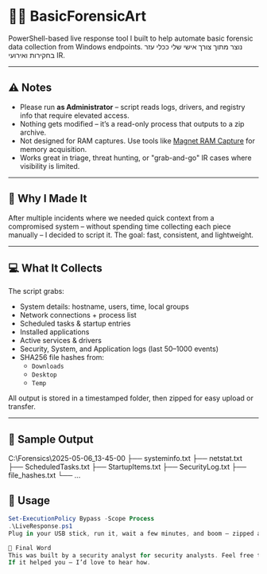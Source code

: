 # 🕵️‍♂️ BasicForensicArt

PowerShell-based live response tool I built to help automate basic forensic data collection from Windows endpoints. נוצר מתוך צורך אישי שלי ככלי עזר בחקירות ואירועי IR.

---

## ⚠️ Notes

- Please run **as Administrator** – script reads logs, drivers, and registry info that require elevated access.
- Nothing gets modified – it’s a read-only process that outputs to a zip archive.
- Not designed for RAM captures. Use tools like [Magnet RAM Capture](https://www.magnetforensics.com/resources/magnet-ram-capture/) for memory acquisition.
- Works great in triage, threat hunting, or "grab-and-go" IR cases where visibility is limited.

---

## 🧠 Why I Made It

After multiple incidents where we needed quick context from a compromised system – without spending time collecting each piece manually – I decided to script it. The goal: fast, consistent, and lightweight.

---

## 💻 What It Collects

The script grabs:

- System details: hostname, users, time, local groups
- Network connections + process list
- Scheduled tasks & startup entries
- Installed applications
- Active services & drivers
- Security, System, and Application logs (last 50–1000 events)
- SHA256 file hashes from:
  - `Downloads`
  - `Desktop`
  - `Temp`

All output is stored in a timestamped folder, then zipped for easy upload or transfer.

---

## 🧪 Sample Output
C:\Forensics\2025-05-06_13-45-00
├── systeminfo.txt
├── netstat.txt
├── ScheduledTasks.txt
├── StartupItems.txt
├── SecurityLog.txt
├── file_hashes.txt
└── ...

## 🚀 Usage

```powershell
Set-ExecutionPolicy Bypass -Scope Process
.\LiveResponse.ps1
Plug in your USB stick, run it, wait a few minutes, and boom — zipped artifacts ready for analysis.

🧊 Final Word
This was built by a security analyst for security analysts. Feel free to fork, tweak, and adapt.
If it helped you — I’d love to hear how.
